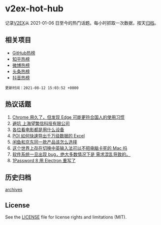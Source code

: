 # v2ex-hot-hub

 记录[V2EX](https://www.v2ex.com/)从 2021-01-06 日至今的热门话题。每小时抓取一次数据，按天[归档](archives)。
 
 ## 相关项目

- [GitHub热榜](https://github.com/snaildev/github-hot-hub)
- [知乎热榜](https://github.com/snaildev/zhihu-hot-hub)
- [微博热榜](https://github.com/snaildev/weibo-hot-hub)
- [头条热榜](https://github.com/snaildev/toutiao-hot-hub)
- [抖音热榜](https://github.com/snaildev/douyin-hot-hub)


 `更新时间：2021-08-12 15:03:52 +0800`

## 热议话题

1. [Chrome 用久了，但发现 Edge 可能更符合国人的使用习惯](https://www.v2ex.com/t/795225)
1. [避坑 上海望繁信科技有限公司](https://www.v2ex.com/t/795109)
1. [各位看电影都是用什么设备](https://www.v2ex.com/t/795228)
1. [POI 如何快速导出千万级数据的 Excel](https://www.v2ex.com/t/795136)
1. [闲鱼和京东同一款产品该怎么选择](https://www.v2ex.com/t/795283)
1. [这个世界上存在切换中英输入法可以不把电脑卡死的 Mac 吗](https://www.v2ex.com/t/795259)
1. [软件系统一旦出现 bug，绝大多数情况下是 需求混乱导致的。](https://www.v2ex.com/t/795104)
1. [1Password 8 用 Electron 重写了](https://www.v2ex.com/t/795282)

## 历史归档

[archives](archives)

## License

See the [LICENSE](LICENSE) file for license rights and limitations (MIT).
